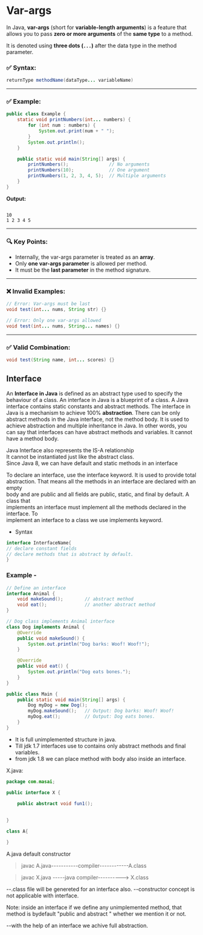 # Var-args

In Java, **var-args** (short for **variable-length arguments**) is a feature that allows you to pass **zero or more arguments** of the **same type** to a method.

It is denoted using **three dots (`...`)** after the data type in the method parameter.


### ✅ Syntax:

```java
returnType methodName(dataType... variableName)
```

---

### ✅ Example:

```java
public class Example {
    static void printNumbers(int... numbers) {
        for (int num : numbers) {
            System.out.print(num + " ");
        }
        System.out.println();
    }

    public static void main(String[] args) {
        printNumbers();               // No arguments
        printNumbers(10);             // One argument
        printNumbers(1, 2, 3, 4, 5);  // Multiple arguments
    }
}
```

**Output:**

```
 
10 
1 2 3 4 5 
```

---

### 🔍 Key Points:

* Internally, the var-args parameter is treated as an **array**.
* Only **one var-args parameter** is allowed per method.
* It must be the **last parameter** in the method signature.

---

### ❌ Invalid Examples:

```java
// Error: Var-args must be last
void test(int... nums, String str) {}

// Error: Only one var-args allowed
void test(int... nums, String... names) {}
```

---

### ✅ Valid Combination:

```java
void test(String name, int... scores) {}
```

## Interface

An **Interface in Java** is defined as an abstract type used to specify the behaviour of a
class. An interface in Java is a blueprint of a class. A Java interface contains static
constants and abstract methods.
The interface in Java is a mechanism to achieve 100% **abstraction**. There can be only
abstract methods in the Java interface, not the method body. It is used to achieve
abstraction and multiple inheritance in Java. In other words, you can say that
interfaces can have abstract methods and variables. It cannot have a method body.


Java Interface also represents the IS-A relationship  
It cannot be instantiated just like the abstract class.  
Since Java 8, we can have default and static methods in an interface  

To declare an interface, use the interface keyword. It is used to provide total  
abstraction. That means all the methods in an interface are declared with an empty  
body and are public and all fields are public, static, and final by default. A class that  
implements an interface must implement all the methods declared in the interface. To  
implement an interface to a class we use implements keyword.

* Syntax

```java
interface InterfaceName{
// declare constant fields
// declare methods that is abstract by default.
}
```
### Example - 

```java
// Define an interface
interface Animal {
    void makeSound();        // abstract method
    void eat();              // another abstract method
}
```

```java
// Dog class implements Animal interface
class Dog implements Animal {
    @Override
    public void makeSound() {
        System.out.println("Dog barks: Woof! Woof!");
    }

    @Override
    public void eat() {
        System.out.println("Dog eats bones.");
    }
}
```

```java
public class Main {
    public static void main(String[] args) {
        Dog myDog = new Dog();
        myDog.makeSound();   // Output: Dog barks: Woof! Woof!
        myDog.eat();         // Output: Dog eats bones.
    }
}
```

* It is full unimplemented structure in java.
* Till jdk 1.7 interfaces use to contains only abstract methods and final variables.
* from jdk 1.8 we can place method with body also inside an interface.

X.java:

```java
package com.masai;

public interface X {

	public abstract void fun1();
	
	
}
```

```java
class A{

}
```
A.java
			          default constructor
>javac A.java-----------compiler------------A.class

>javac X.java -----java compiler----------> X.class

--.class file will be genereted for an interface also.
--constructor concept is not applicable with interface.

Note: inside an interface if we define any unimplemented method, that method is bydefault "public and abstract " whether we mention it or not.


--with the help of an interface we achive full abstraction.
